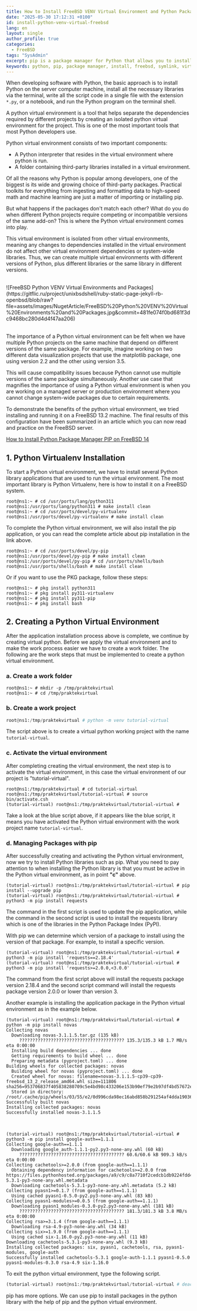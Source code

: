 ```yaml
---
title: How to Install FreeBSD VENV Virtual Environment and Python Packages
date: "2025-05-30 17:12:31 +0100"
id: install-python-venv-virtual-freebsd
lang: en
layout: single
author_profile: true
categories:
  - FreeBSD
tags: "SysAdmin"
excerpt: pip is a package manager for Python that allows you to install additional libraries and packages that are not part of the standard Python library as found in the Python Package Index. This is an easy installation replacement
keywords: python, pip, package manager, install, freebsd, symlink, virtual, env
---
```


When developing software with Python, the basic approach is to install Python on the server computer machine, install all the necessary libraries via the terminal, write all the script code in a single file with the extension `*.py`, or a notebook, and run the Python program on the terminal shell.

A python virtual environment is a tool that helps separate the dependencies required by different projects by creating an isolated python virtual environment for the project. This is one of the most important tools that most Python developers use.

Python virtual environment consists of two important components:
- A Python interpreter that resides in the virtual environment where python is run.
- A folder containing third-party libraries installed in a virtual environment.

Of all the reasons why Python is popular among developers, one of the biggest is its wide and growing choice of third-party packages. Practical toolkits for everything from ingesting and formatting data to high-speed math and machine learning are just a matter of importing or installing pip.

But what happens if the packages don't match each other? What do you do when different Python projects require competing or incompatible versions of the same add-on? This is where the Python virtual environment comes into play.

This virtual environment is isolated from other virtual environments, meaning any changes to dependencies installed in the virtual environment do not affect other virtual environment dependencies or system-wide libraries. Thus, we can create multiple virtual environments with different versions of Python, plus different libraries or the same library in different versions.


<br/>
![FreeBSD Python VENV Virtual Environments and Packages](https://gitflic.ru/project/unixbsdshell/ruby-static-page-jekyll-rb-openbsd/blob/raw?file=assets/images/NugetArticle/FreeBSD%20Python%20VENV%20Virtual%20Environments%20and%20Packages.jpg&commit=481fe074f0bd681f3dc9468bc280d4d4f47aa206)
<br/>
<br/>


The importance of a Python virtual environment can be felt when we have multiple Python projects on the same machine that depend on different versions of the same package. For example, imagine working on two different data visualization projects that use the matplotlib package, one using version 2.2 and the other using version 3.5.

This will cause compatibility issues because Python cannot use multiple versions of the same package simultaneously. Another use case that magnifies the importance of using a Python virtual environment is when you are working on a managed server or production environment where you cannot change system-wide packages due to certain requirements.

To demonstrate the benefits of the python virtual environment, we tried installing and running it on a FreeBSD 13.2 machine. The final results of this configuration have been summarized in an article which you can now read and practice on the FreeBSD server.

[How to Install Python Package Manager PIP on FreeBSD 14](https://unixwinbsd.site/en/freebsd/2025/05/30/install-python-pip-env-freebsd/)



## 1. Python Virtualenv Installation

To start a Python virtual environment, we have to install several Python library applications that are used to run the virtual environment. The most important library is Python Virtualenv, here is how to install it on a FreeBSD system.

```console
root@ns1:~ # cd /usr/ports/lang/python311
root@ns1:/usr/ports/lang/python311 # make install clean
root@ns1:~ # cd /usr/ports/devel/py-virtualenv
root@ns1:/usr/ports/devel/py-virtualenv # make install clean
```

To complete the Python virtual environment, we will also install the pip application, or you can read the complete article about pip installation in the link above.

```console
root@ns1:~ # cd /usr/ports/devel/py-pip
root@ns1:/usr/ports/devel/py-pip # make install clean
root@ns1:/usr/ports/devel/py-pip # cd /usr/ports/shells/bash
root@ns1:/usr/ports/shells/bash # make install clean
```

Or if you want to use the PKG package, follow these steps:

```console
root@ns1:~ # pkg install python311
root@ns1:~ # pkg install py311-virtualenv
root@ns1:~ # pkg install py311-pip
root@ns1:~ # pkg install bash
```


## 2. Creating a Python Virtual Environment

After the application installation process above is complete, we continue by creating virtual python. Before we apply the virtual environment and to make the work process easier we have to create a work folder. The following are the work steps that must be implemented to create a python virtual environment.

### a. Create a work folder

```console
root@ns1:~ # mkdir -p /tmp/praktekvirtual
root@ns1:~ # cd /tmp/praktekvirtual
```

### b. Create a work project

```python
root@ns1:/tmp/praktekvirtual # python -m venv tutorial-virtual
```

The script above is to create a virtual python working project with the name `tutorial-virtual`.


### c. Activate the virtual environment

After completing creating the virtual environment, the next step is to activate the virtual environment, in this case the virtual environment of our project is "tutorial-virtual".

```console
root@ns1:/tmp/praktekvirtual # cd tutorial-virtual
root@ns1:/tmp/praktekvirtual/tutorial-virtual # source bin/activate.csh
(tutorial-virtual) root@ns1:/tmp/praktekvirtual/tutorial-virtual #
```

Take a look at the blue script above, if it appears like the blue script, it means you have activated the Python virtual environment with the work project name `tutorial-virtual`.


### d. Managing Packages with pip

After successfully creating and activating the Python virtual environment, now we try to install Python libraries such as pip. What you need to pay attention to when installing the Python library is that you must be active in the Python virtual environment, as in point **"c"** above.

```console
(tutorial-virtual) root@ns1:/tmp/praktekvirtual/tutorial-virtual # pip install --upgrade pip
(tutorial-virtual) root@ns1:/tmp/praktekvirtual/tutorial-virtual # python3 -m pip install requests
```

The command in the first script is used to update the pip application, while the command in the second script is used to install the requests library which is one of the libraries in the Python Package Index (PyPI).

With pip we can determine which version of a package to install using the version of that package. For example, to install a specific version.

```console
(tutorial-virtual) root@ns1:/tmp/praktekvirtual/tutorial-virtual # python3 -m pip install 'requests==2.18.4'
(tutorial-virtual) root@ns1:/tmp/praktekvirtual/tutorial-virtual # python3 -m pip install 'requests>=2.0.0,<3.0.0'
```

The command from the first script above will install the requests package version 2.18.4 and the second script command will install the requests package version 2.0.0 or lower than version 3.

Another example is installing the application package in the Python virtual environment as in the example below.

```console
(tutorial-virtual) root@ns1:/tmp/praktekvirtual/tutorial-virtual # python -m pip install novas
Collecting novas
  Downloading novas-3.1.1.5.tar.gz (135 kB)
     ???????????????????????????????????????? 135.3/135.3 kB 1.7 MB/s eta 0:00:00
  Installing build dependencies ... done
  Getting requirements to build wheel ... done
  Preparing metadata (pyproject.toml) ... done
Building wheels for collected packages: novas
  Building wheel for novas (pyproject.toml) ... done
  Created wheel for novas: filename=novas-3.1.1.5-cp39-cp39-freebsd_13_2_release_amd64.whl size=111806 sha256=953706837f405838280709c5e4bd98c433206e153b90ef79e2b97df4bd57672e
  Stored in directory: /root/.cache/pip/wheels/03/55/e2/0d996cda98ec16abd858b291254af4dda190368a3dbe8dbc1e
Successfully built novas
Installing collected packages: novas
Successfully installed novas-3.1.1.5
```

<br/>

```console
(tutorial-virtual) root@ns1:/tmp/praktekvirtual/tutorial-virtual # python3 -m pip install google-auth==1.1.1
Collecting google-auth==1.1.1
  Downloading google_auth-1.1.1-py2.py3-none-any.whl (60 kB)
     ???????????????????????????????????????? 60.6/60.6 kB 909.3 kB/s eta 0:00:00
Collecting cachetools>=2.0.0 (from google-auth==1.1.1)
  Obtaining dependency information for cachetools>=2.0.0 from https://files.pythonhosted.org/packages/a9/c9/c8a7710f2cedcb1db9224fdd4d8307c9e48cbddc46c18b515fefc0f1abbe/cachetools-5.3.1-py3-none-any.whl.metadata
  Downloading cachetools-5.3.1-py3-none-any.whl.metadata (5.2 kB)
Collecting pyasn1>=0.1.7 (from google-auth==1.1.1)
  Using cached pyasn1-0.5.0-py2.py3-none-any.whl (83 kB)
Collecting pyasn1-modules>=0.0.5 (from google-auth==1.1.1)
  Downloading pyasn1_modules-0.3.0-py2.py3-none-any.whl (181 kB)
     ???????????????????????????????????????? 181.3/181.3 kB 3.8 MB/s eta 0:00:00
Collecting rsa>=3.1.4 (from google-auth==1.1.1)
  Downloading rsa-4.9-py3-none-any.whl (34 kB)
Collecting six>=1.9.0 (from google-auth==1.1.1)
  Using cached six-1.16.0-py2.py3-none-any.whl (11 kB)
Downloading cachetools-5.3.1-py3-none-any.whl (9.3 kB)
Installing collected packages: six, pyasn1, cachetools, rsa, pyasn1-modules, google-auth
Successfully installed cachetools-5.3.1 google-auth-1.1.1 pyasn1-0.5.0 pyasn1-modules-0.3.0 rsa-4.9 six-1.16.0
```

To exit the python virtual environment, type the following script.

```python
(tutorial-virtual) root@ns1:/tmp/praktekvirtual/tutorial-virtual # deactivate
```

pip has more options. We can use pip to install packages in the python library with the help of pip and the python virtual environment.
